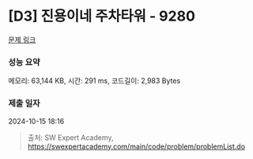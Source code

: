 # [D3] 진용이네 주차타워 - 9280 

[문제 링크](https://swexpertacademy.com/main/code/problem/problemDetail.do?contestProbId=AW9j74FacD0DFAUY) 

### 성능 요약

메모리: 63,144 KB, 시간: 291 ms, 코드길이: 2,983 Bytes

### 제출 일자

2024-10-15 18:16



> 출처: SW Expert Academy, https://swexpertacademy.com/main/code/problem/problemList.do